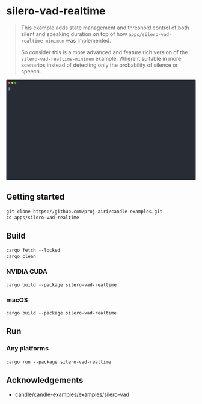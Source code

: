 # silero-vad-realtime

> This example adds state management and threshold control of both silent and speaking duration on top of how `apps/silero-vad-realtime-minimum` was implemented.
>
> So consider this is a more advanced and feature rich version of the `silero-vad-realtime-minimum` example. Where it suitable in more scenarios instead of detecting only the probability of silence or speech.

![](./docs/demo.svg)

## Getting started

```
git clone https://github.com/proj-airi/candle-examples.git
cd apps/silero-vad-realtime
```

## Build

```
cargo fetch --locked
cargo clean
```

### NVIDIA CUDA

```
cargo build --package silero-vad-realtime
```

### macOS

```
cargo build --package silero-vad-realtime
```

## Run

### Any platforms

```shell
cargo run --package silero-vad-realtime
```

## Acknowledgements

- [candle/candle-examples/examples/silero-vad](https://github.com/huggingface/candle/tree/main/candle-examples/examples/silero-vad)
